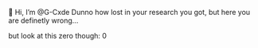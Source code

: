👋 Hi, I’m @G-Cxde
Dunno how lost in your research you got, but here you are definetly wrong...

but look at this zero though: 0
<!---
G-Cxde/G-Cxde is a ✨ special ✨ repository because its `README.md` (this file) appears on your GitHub profile.
You can click the Preview link to take a look at your changes.
--->
